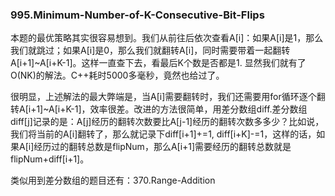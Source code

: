 ### 995.Minimum-Number-of-K-Consecutive-Bit-Flips

本题的最优策略其实很容易想到。我们从前往后依次查看A[i]：如果A[i]是1，那么我们就跳过；如果A[i]是0，那么我们就翻转A[i]，同时需要带着一起翻转A[i+1]~A[i+K-1]。这样一直查下去，看最后K个数是否都是1. 显然我们就有了O(NK)的解法。C++耗时5000多毫秒，竟然也给过了。

很明显，上述解法的最大弊端是，当A[i]需要翻转时，我们还需要用for循环逐个翻转A[i+1]~A[i+K-1]，效率很差。改进的方法很简单，用差分数组diff.差分数组diff[j]记录的是：A[j]经历的翻转次数要比A[j-1]经历的翻转次数多多少？比如说，我们将当前的A[i]翻转了，那么就记录下diff[i+1]+=1, diff[i+K]-=1，这样的话，如果A[i]经历过的翻转总数是flipNum，那么A[i+1]需要经历的翻转总数就是flipNum+diff[i+1]。

类似用到差分数组的题目还有：370.Range-Addition

